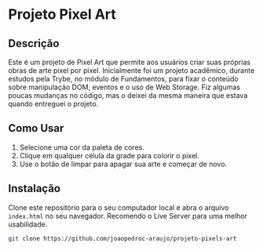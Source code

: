 # Projeto Pixel Art

## Descrição
Este é um projeto de Pixel Art que permite aos usuários criar suas próprias obras de arte pixel por pixel. Inicialmente foi um projeto acadêmico, durante estudos pela Trybe, no módulo de Fundamentos, para fixar o conteúdo sobre manipulação DOM, eventos e o uso de Web Storage. Fiz algumas poucas mudanças no código, mas o deixei da mesma maneira que estava quando entreguei o projeto.

## Como Usar
1. Selecione uma cor da paleta de cores.
2. Clique em qualquer célula da grade para colorir o pixel.
3. Use o botão de limpar para apagar sua arte e começar de novo.

## Instalação
Clone este repositório para o seu computador local e abra o arquivo `index.html` no seu navegador. Recomendo o Live Server para uma melhor usabilidade.

```bash
git clone https://github.com/joaopedroc-araujo/projeto-pixels-art
